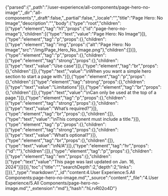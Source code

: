 {"parsed":{"_path":"/user-experience/all-components/page-hero-no-image","_dir":"all-components","_draft":false,"_partial":false,"_locale":"","title":"Page Hero: No Image","description":"","body":{"type":"root","children":[{"type":"element","tag":"h1","props":{"id":"page-hero-no-image"},"children":[{"type":"text","value":"Page Hero: No Image"}]},{"type":"element","tag":"p","props":{},"children":[{"type":"element","tag":"img","props":{"alt":"Page Hero: No Image","src":"/img/Page_Hero_No_Image.png"},"children":[]}]},{"type":"element","tag":"p","props":{},"children":[{"type":"element","tag":"strong","props":{},"children":[{"type":"text","value":"Use case"}]},{"type":"element","tag":"br","props":{},"children":[]},{"type":"text","value":"\nWhen you want a simple hero section to start a page with."}]},{"type":"element","tag":"p","props":{},"children":[{"type":"element","tag":"strong","props":{},"children":[{"type":"text","value":"Limitations"}]},{"type":"element","tag":"br","props":{},"children":[]},{"type":"text","value":"\nCan only be used at the top of a page."}]},{"type":"element","tag":"p","props":{},"children":[{"type":"element","tag":"strong","props":{},"children":[{"type":"text","value":"What’s required?"}]},{"type":"element","tag":"br","props":{},"children":[]},{"type":"text","value":"\nThis component must include a title."}]},{"type":"element","tag":"p","props":{},"children":[{"type":"element","tag":"strong","props":{},"children":[{"type":"text","value":"What’s optional?"}]},{"type":"element","tag":"br","props":{},"children":[]},{"type":"text","value":"\nN/A"}]},{"type":"element","tag":"hr","props":{"id":""},"children":[]},{"type":"element","tag":"p","props":{},"children":[{"type":"element","tag":"em","props":{},"children":[{"type":"text","value":"This page was last updated on Jan. 16, 2024"}]}]}],"toc":{"title":"","searchDepth":2,"depth":2,"links":[]}},"_type":"markdown","_id":"content:4.User Experience:5.All Components:page-hero-no-image.md","_source":"content","_file":"4.User Experience/5.All Components/page-hero-no-image.md","_extension":"md"},"hash":"hLrvR02o4D"}